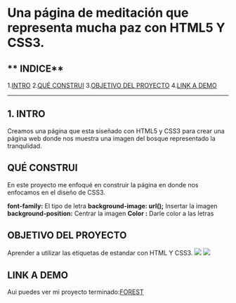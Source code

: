 # Una página de  meditación que representa mucha paz con HTML5 Y CSS3.

## ** INDICE**

1.[INTRO](#)
2.[QUÉ CONSTRUI](#)
3.[OBJETIVO DEL PROYECTO](#)
4.[LINK A DEMO ](#)


****

## 1. INTRO

Creamos una página que esta siseñado con HTML5 y CSS3 para crear una página web donde nos muestra una imagen del bosque representado la tranqulidad.

 ## QUÉ CONSTRUI 
En este proyecto me enfoqué en construir la página en donde nos enfocamos en el diseño de CSS3.

 **font-family:** El tipo de letra 
**background-image: url();** Insertar la imagen 
**background-position:** Centrar la imagen 
**Color :** Darle color a las letras 

 ## OBJETIVO DEL PROYECTO 
 Aprender a utilizar las etiquetas de estandar con HTML Y CSS3.
 <img src="https://img.shields.io/badge/CSS3-1572B6?style=for-the-badge&logo=css3&logoColor=white" />
 <img src="https://img.shields.io/badge/HTML5-E34F26?style=for-the-badge&logo=html5&logoColor=white" />

 ## LINK A DEMO 
 Aui puedes ver mi proyecto terminado:[FOREST](https://forest-zeta.vercel.app/)


